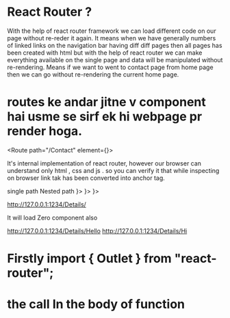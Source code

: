 # React Router ?
With the help of react router framework we can load different code on our page without re-reder it again. 
It means when we have generally numbers of linked links on the navigation bar having diff diff pages then all pages has been created with html but with the help of react router we can make everything available on the single page and data will be manipulated without re-rendering. Means if we want to went to contact page from home page then we can go without re-rendering the current home page.

# routes ke andar jitne v component hai usme se sirf ek hi webpage pr render hoga.

<!--todo import {BrowserRouter, Routes, Route, Link} from "react-router"; -->


<!-- ! Default Page-->
<!-- <Route path="/" element={<Home/>}></Route> -->
<!-- ! After that path given to each component -->
<Route path="/Contact" element={<Contact/>}></Route>

<!-- ! Using Link tag we're Creating link on the webpage why ? -->
It's internal implementation of react router, however our browser can understand only html , css and js . so you can verify it that while inspecting on browser link tak has been converted into anchor tag.

<!-- ! How to create nested path like: -->
<!--  https://www.swiggy.com/restaurants --> single path
<!-- https://www.swiggy.com/city/patna/pizza-hut-kankar-bagh-kankarbagh-rest725082 --> Nested path

<Route path="/Details" element={Details()}>
    <Route index element={<Zero/>}></Route>
    <Route path="Hello" element={<Hello/>}></Route>
    <Route path="Hi" element={<Hi/>}></Route>
</Route>

http://127.0.0.1:1234/Details/

<!-- Default -->
It will load Zero component also
<!-- Manually -->
http://127.0.0.1:1234/Details/Hello
http://127.0.0.1:1234/Details/Hi
<!-- all these are nested path -->

<!--! Add OutLet in the component where you want to add nested component -->
# Firstly import { Outlet } from "react-router"; 
# the  call <Outlet></Outlet> In the body of function
<!-- Jha pr outlet mention hoga, component whi pr render hoga. -->
<!-- OutLet jis details ko user show krna chahta hai ushe catch kr leta hai aur render kr deta hai -->

<!-- ? Why / is being not given while providing path to the nested component -->
<!-- Since if we give / then it'll start searching path from root level. -->